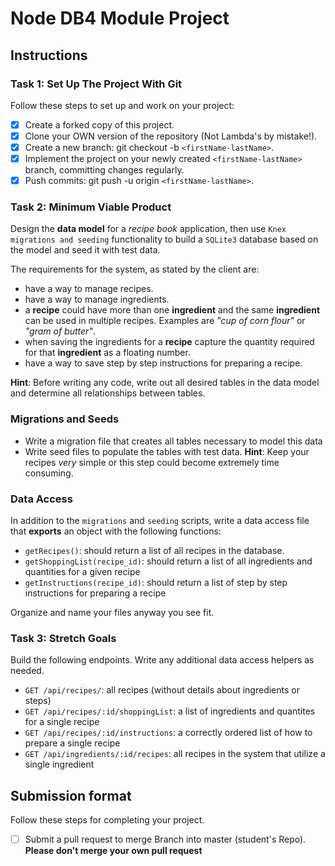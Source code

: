 # Node DB4 Module Project

## Instructions

### Task 1: Set Up The Project With Git

Follow these steps to set up and work on your project:

-   [x] Create a forked copy of this project.
-   [x] Clone your OWN version of the repository (Not Lambda's by mistake!).
-   [x] Create a new branch: git checkout -b `<firstName-lastName>`.
-   [x] Implement the project on your newly created `<firstName-lastName>` branch, committing changes regularly.
-   [x] Push commits: git push -u origin `<firstName-lastName>`.

### Task 2: Minimum Viable Product

Design the **data model** for a _recipe book_ application, then use `Knex migrations and seeding` functionality to build a `SQLite3` database based on the model and seed it with test data.

The requirements for the system, as stated by the client are:

-   have a way to manage recipes.
-   have a way to manage ingredients.
-   a **recipe** could have more than one **ingredient** and the same **ingredient** can be used in multiple recipes. Examples are _"cup of corn flour"_ or _"gram of butter"_.
-   when saving the ingredients for a **recipe** capture the quantity required for that **ingredient** as a floating number.
-   have a way to save step by step instructions for preparing a recipe.

**Hint**: Before writing any code, write out all desired tables in the data model and determine all relationships between tables.

### Migrations and Seeds

-   Write a migration file that creates all tables necessary to model this data
-   Write seed files to populate the tables with test data. **Hint**: Keep your recipes _very_ simple or this step could become extremely time consuming.

### Data Access

In addition to the `migrations` and `seeding` scripts, write a data access file that **exports** an object with the following functions:

-   `getRecipes()`: should return a list of all recipes in the database.
-   `getShoppingList(recipe_id)`: should return a list of all ingredients and quantities for a given recipe
-   `getInstructions(recipe_id)`: should return a list of step by step instructions for preparing a recipe

Organize and name your files anyway you see fit.

### Task 3: Stretch Goals

Build the following endpoints. Write any additional data access helpers as needed.

-   `GET /api/recipes/`: all recipes (without details about ingredients or steps)
-   `GET /api/recipes/:id/shoppingList`: a list of ingredients and quantites for a single recipe
-   `GET /api/recipes/:id/instructions`: a correctly ordered list of how to prepare a single recipe
-   `GET /api/ingredients/:id/recipes`: all recipes in the system that utilize a single ingredient

## Submission format

Follow these steps for completing your project.

-   [ ] Submit a pull request to merge <firstName-lastName> Branch into master (student's Repo). **Please don't merge your own pull request**
